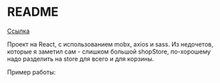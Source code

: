 # README #
[Ссылка](http://store-uni.surge.sh/)

Проект на React, с использованием mobx, axios и sass.
Из недочетов, которые я заметил сам - слишком большой shopStore, по-хорошему надо разделить на store для всего и для корзины.

Пример работы: